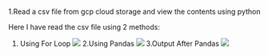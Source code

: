 1.Read a csv file from gcp cloud storage and view the contents using python

Here I have read the csv file using 2 methods:

1. Using For Loop
![](https://github.com/div150283/TechPathawaysProgramModule1/blob/main/Week3Assignment/Images/readingcsv_forloop.png)
2.Using Pandas
![](https://github.com/div150283/TechPathawaysProgramModule1/blob/main/Week3Assignment/Images/readingcsv_panda.png)
3.Output After Pandas
![](https://github.com/div150283/TechPathawaysProgramModule1/blob/main/Week3Assignment/Images/readingcsv_panda_output.png)

